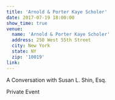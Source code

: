 ```yaml
---
title: 'Arnold & Porter Kaye Scholer'
date: 2017-07-19 18:00:00
show_time: true
venue:
  name: 'Arnold & Porter Kaye Scholer'
  address: 250 West 55th Street
  city: New York
  state: NY
  zip: '10019'
link:
---
```



A Conversation with Susan L. Shin, Esq.&nbsp;

Private Event